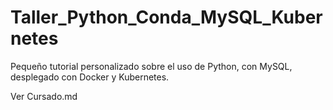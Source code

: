 # Taller_Python_Conda_MySQL_Kubernetes

Pequeño tutorial personalizado sobre el uso de Python, con MySQL, desplegado con Docker y Kubernetes.

Ver Cursado.md

